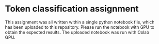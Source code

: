 # Token classification assignment

This assignment was all written within a single python notebook file, which has been uploaded to this repository.
Please run the notebook with GPU to obtain the expected results. The uploaded notebook was run with Colab GPU.
